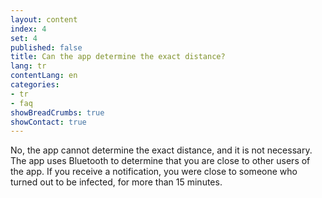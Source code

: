 ```yaml
---
layout: content
index: 4
set: 4
published: false
title: Can the app determine the exact distance?
lang: tr
contentLang: en
categories:
- tr
- faq
showBreadCrumbs: true
showContact: true
---
```

No, the app cannot determine the exact distance, and it is not necessary. The app uses Bluetooth to determine that you are close to other users of the app. If you receive a notification, you were close to someone who turned out to be infected, for more than 15 minutes.
